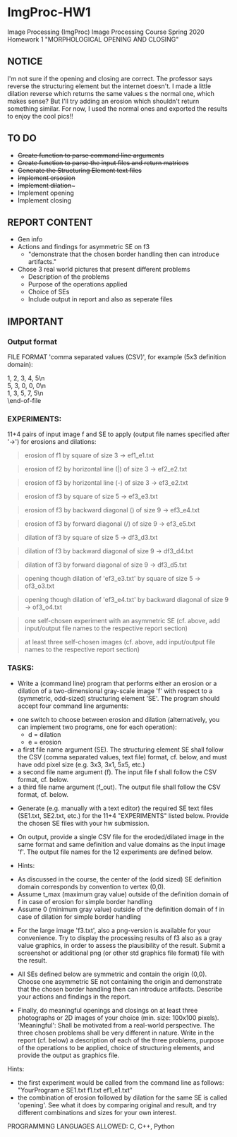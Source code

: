 # ImgProc-HW1

Image Processing (ImgProc) 
Image Processing Course Spring 2020
Homework 1 "MORPHOLOGICAL OPENING AND CLOSING"  

## NOTICE 
I'm not sure if the opening and closing are correct. The professor says reverse the structuring element
but the internet doesn't. I made a little dilation reverse which returns
the same values s the normal one, which makes sense? But I'll try adding an erosion
which shouldn't return something similar.  For now, I used the normal ones and exported the results to enjoy the cool
pics!!

## TO DO

- ~~Create function to parse command line arguments~~
- ~~Create function to parse the input files and return matrices~~
- ~~Generate the Structuring Element text files~~
- ~~Implement ersosion~~
- ~~Implement dilation~~~
- Implement opening
- Implement closing 

## REPORT CONTENT

- Gen info
- Actions and findings for asymmetric SE on f3
  - "demonstrate that the chosen border handling then can introduce artifacts."
- Chose 3 real world pictures that present different problems
  - Description of the problems
  - Purpose of the operations applied
  - Choice of SEs
  - Include output in report and also as seperate files

## IMPORTANT

### Output format

FILE FORMAT 'comma separated values (CSV)', for example (5x3 definition domain):
  
  1, 2, 3, 4, 5\n  
  5, 3, 0, 0, 0\n  
  1, 3, 5, 7, 5\n  
  \end-of-file

### EXPERIMENTS: 

11+4 pairs of input image f and SE to apply (output file names specified after '&#8594;') for erosions and dilations:

> erosion of f1 by square of size 3 &#8594; ef1_e1.txt  

> erosion of f2 by horizontal line (|) of size 3 &#8594; ef2_e2.txt 
  
> erosion of f3 by horizontal line (-) of size 3 &#8594; ef3_e2.txt

> erosion of f3 by square of size 5 &#8594; ef3_e3.txt

> erosion of f3 by backward diagonal (\) of size 9 &#8594; ef3_e4.txt
 
> erosion of f3 by forward diagonal (/) of size 9 &#8594; ef3_e5.txt

> dilation of f3 by square of size 5 &#8594; df3_d3.txt

> dilation of f3 by backward diagonal of size 9 &#8594; df3_d4.txt
  
> dilation of f3 by forward diagonal of size 9 &#8594; df3_d5.txt

> opening though dilation of 'ef3_e3.txt' by square of size 5 &#8594; of3_o3.txt

> opening though dilation of 'ef3_e4.txt' by backward diagonal of size 9 &#8594; of3_o4.txt

> one self-chosen experiment with an asymmetric SE (cf. above, add input/output file names to the respective report section)
 
> at least three self-chosen images (cf. above, add input/output file names to the respective report section)  

### TASKS:

* Write a (command line) program that performs either an erosion or a dilation of a two-dimensional gray-scale image 'f' with respect to a (symmetric, odd-sized) structuring element 'SE'. The program should accept four command line arguments: 
 - one switch to choose between erosion and dilation (alternatively, you can implement two programs, one for each operation):
    - d = dilation 
    - e = erosion
 - a first file name argument (SE).  The structuring element SE shall follow the CSV (comma separated values, text file) format, cf. below, and must have odd pixel size (e.g. 3x3, 3x1, 5x5, etc.)
 - a second file name argument (f).  The input file f shall follow the CSV format, cf. below.
 - a third file name argument (f_out).  The output file shall follow the CSV format, cf. below.

* Generate (e.g. manually with a text editor) the required SE text files (SE1.txt, SE2.txt, etc.) for the 11+4 "EXPERIMENTS" listed below. Provide the chosen SE files with your hw submission.

* On output, provide a single CSV file for the eroded/dilated image in the same format and same definition and value domains as the input image 'f'. The output file names for the 12 experiments are defined below.
 
* Hints: 
 - As discussed in the course, the center of the (odd sized) SE definition domain corresponds by convention to vertex (0,0).
 - Assume t_max (maximum gray value) outside of the definition domain of f in case of erosion for simple border handling
 - Assume 0 (minimum gray value) outside of the definition domain of f in case of dilation for simple border handling

* For the large image 'f3.txt', also a png-version is available for your convenience. Try to display the processing results of f3 also as a gray value graphics, in order to assess the plausibility of the result. Submit a screenshot or additional png (or other std graphics file format) file with the result.

* All SEs defined below are symmetric and contain the origin (0,0). Choose one asymmetric SE not containing the origin and demonstrate that the chosen border handling then can introduce artifacts. Describe your actions and findings in the report.

* Finally, do meaningful openings and closings on at least three photographs or 2D images of your choice (min. size: 100x100 pixels). 'Meaningful': Shall be motivated from a real-world perspective. The three chosen problems shall be very different in nature. Write in the report (cf. below) a description of each of the three problems, purpose of the operations to be applied, choice of structuring elements, and provide the output as graphics file.


Hints: 
 - the first experiment would be called from the command line as follows: "YourProgram e SE1.txt f1.txt ef1_e1.txt"
 - the combination of erosion followed by dilation for the same SE is called 'opening'. See what it does by comparing original and result, and try different combinations and sizes for your own interest. 


PROGRAMMING LANGUAGES ALLOWED:
C, C++, Python
